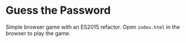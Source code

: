 # Guess the Password

Simple browser game with an ES2015 refactor. Open `index.html` in the browser to play the game. 

